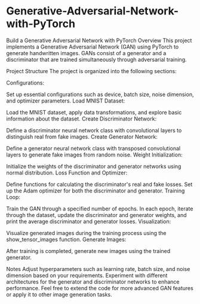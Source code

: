 # Generative-Adversarial-Network-with-PyTorch
Build a Generative Adversarial Network with PyTorch 
Overview
This project implements a Generative Adversarial Network (GAN) using PyTorch to generate handwritten images. GANs consist of a generator and a discriminator that are trained simultaneously through adversarial training.

Project Structure
The project is organized into the following sections:

Configurations:

Set up essential configurations such as device, batch size, noise dimension, and optimizer parameters.
Load MNIST Dataset:

Load the MNIST dataset, apply data transformations, and explore basic information about the dataset.
Create Discriminator Network:

Define a discriminator neural network class with convolutional layers to distinguish real from fake images.
Create Generator Network:

Define a generator neural network class with transposed convolutional layers to generate fake images from random noise.
Weight Initialization:

Initialize the weights of the discriminator and generator networks using normal distribution.
Loss Function and Optimizer:

Define functions for calculating the discriminator's real and fake losses. Set up the Adam optimizer for both the discriminator and generator.
Training Loop:

Train the GAN through a specified number of epochs. In each epoch, iterate through the dataset, update the discriminator and generator weights, and print the average discriminator and generator losses.
Visualization:

Visualize generated images during the training process using the show_tensor_images function.
Generate Images:

After training is completed, generate new images using the trained generator.

Notes
Adjust hyperparameters such as learning rate, batch size, and noise dimension based on your requirements.
Experiment with different architectures for the generator and discriminator networks to enhance performance.
Feel free to extend the code for more advanced GAN features or apply it to other image generation tasks.
